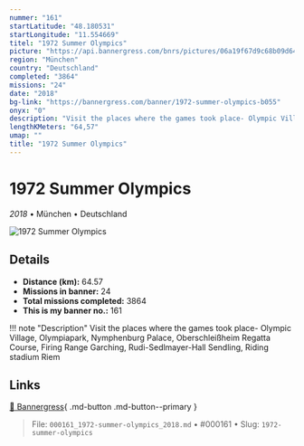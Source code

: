 ```yaml
---
nummer: "161"
startLatitude: "48.180531"
startLongitude: "11.554669"
titel: "1972 Summer Olympics"
picture: "https://api.bannergress.com/bnrs/pictures/06a19f67d9c68b09d64c8c4c4a7cabd5"
region: "München"
country: "Deutschland"
completed: "3864"
missions: "24"
date: "2018"
bg-link: "https://bannergress.com/banner/1972-summer-olympics-b055"
onyx: "0"
description: "Visit the places where the games took place- Olympic Village, Olympiapark, Nymphenburg Palace, Oberschleißheim Regatta Course, Firing Range Garching, Rudi-Sedlmayer-Hall Sendling, Riding stadium Riem"
lengthKMeters: "64,57"
umap: ""
title: "1972 Summer Olympics"
---
```

# 1972 Summer Olympics

*2018* • München • Deutschland

![1972 Summer Olympics](https://api.bannergress.com/bnrs/pictures/06a19f67d9c68b09d64c8c4c4a7cabd5)

## Details
- **Distance (km):** 64.57
- **Missions in banner:** 24
- **Total missions completed:** 3864
- **This is my banner no.:** 161


!!! note "Description"
    Visit the places where the games took place- Olympic Village, Olympiapark, Nymphenburg Palace, Oberschleißheim Regatta Course, Firing Range Garching, Rudi-Sedlmayer-Hall Sendling, Riding stadium Riem



## Links
[🔗 Bannergress](https://bannergress.com/banner/1972-summer-olympics-b055){ .md-button .md-button--primary }



> File: `000161_1972-summer-olympics_2018.md` • #000161 • Slug: `1972-summer-olympics`
